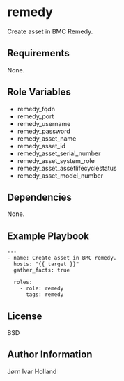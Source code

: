 remedy
======

Create asset in BMC Remedy.

Requirements
------------

None.

Role Variables
--------------

- remedy\_fqdn
- remedy\_port
- remedy\_username
- remedy\_password
- remedy\_asset\_name
- remedy\_asset\_id
- remedy\_asset\_serial\_number
- remedy\_asset\_system\_role
- remedy\_asset\_assetlifecyclestatus
- remedy\_asset\_model\_number

Dependencies
------------

None.

Example Playbook
----------------

    ---
    - name: Create asset in BMC remedy.
      hosts: "{{ target }}"
      gather_facts: true

      roles:
        - role: remedy
          tags: remedy

License
-------

BSD

Author Information
------------------

Jørn Ivar Holland
